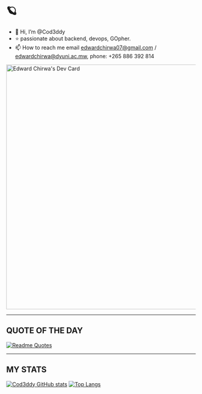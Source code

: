 # 🪐
- 👋 Hi, I’m @Cod3ddy
- ⭐ passionate about backend, devops, GOpher.
- 📫 How to reach me email edwardchirwa07@gmail.com / edwardchirwa@dyuni.ac.mw, phone: +265 886 392 814

<a href="https://app.daily.dev/cod3ddy"><img src="https://api.daily.dev/devcards/v2/5oD655HmLaUfHdH7xzS64.png?type=wide&r=3d5" width="652" alt="Edward Chirwa's Dev Card"/></a>

-------------------------------------------------------------------------------------------------------------------------------------

## QUOTE OF THE DAY
[![Readme Quotes](https://quotes-github-readme.vercel.app/api?type=horizontal&theme=dark)](https://github.com/piyushsuthar/github-readme-quotes)

-------------------------------------------------------------------------------------------------------------------------------------

## MY STATS
[![Cod3ddy GitHub stats](https://github-readme-stats.vercel.app/api?username=Cod3ddy&show_icons=true&theme=radical)](https://github.com/Cod3ddy/github-readme-stats)
[![Top Langs](https://github-readme-stats.vercel.app/api/top-langs/?username=Cod3ddy&hide=css&langs_count=8&layout=compact)](https://github.com/Cod3ddy/github-readme-stats)

